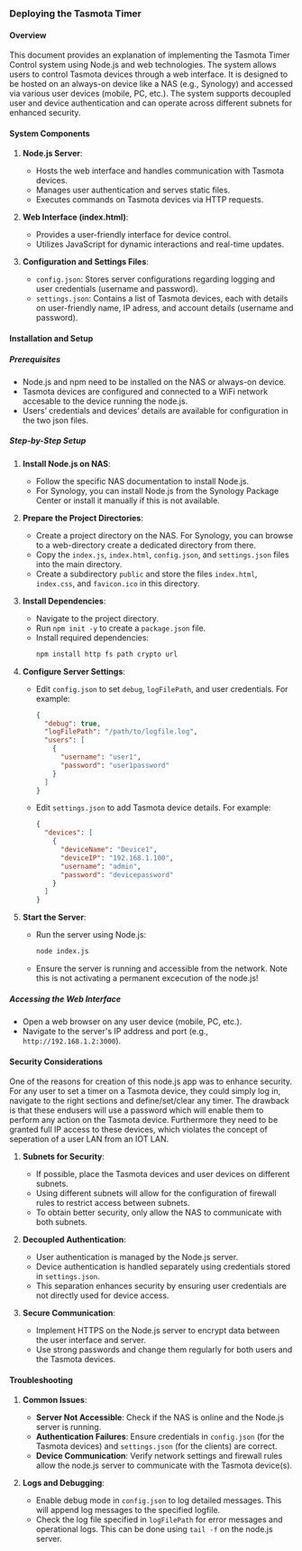 ### Deploying the Tasmota Timer

#### Overview

This document provides an  explanation of implementing the Tasmota Timer Control system using Node.js and web technologies. 
The system allows users to control Tasmota devices through a web interface. It is designed to be hosted on an always-on device like a NAS (e.g., Synology) and accessed via various user devices (mobile, PC, etc.). The system supports decoupled user and device authentication and can operate across different subnets for enhanced security.

#### System Components

1. **Node.js Server**:
   - Hosts the web interface and handles communication with Tasmota devices.
   - Manages user authentication and serves static files.
   - Executes commands on Tasmota devices via HTTP requests.

2. **Web Interface (index.html)**:
   - Provides a user-friendly interface for device control.
   - Utilizes JavaScript for dynamic interactions and real-time updates.

3. **Configuration and Settings Files**:
   - `config.json`: Stores server configurations regarding logging and user credentials (username and password).
   - `settings.json`: Contains a list of Tasmota devices, each with details on user-friendly name, IP adress, and account details (username and password).

#### Installation and Setup

##### Prerequisites

- Node.js and npm need to be installed on the NAS or always-on device.
- Tasmota devices are configured and connected to a WiFi network accesable to the device running the node.js.
- Users’ credentials and devices’ details are available for configuration in the two json files.

##### Step-by-Step Setup

1. **Install Node.js on NAS**:
   - Follow the specific NAS documentation to install Node.js.
   - For Synology, you can install Node.js from the Synology Package Center or install it manually if this is not available.

2. **Prepare the Project Directories**:
   - Create a project directory on the NAS. For Synology, you can browse to a web-directory create a dedicated directory from there.
   - Copy the `index.js`, `index.html`, `config.json`, and `settings.json` files into the main directory.
   - Create a subdirectory `public` and store the files `index.html`, `index.css`, and `favicon.ico` in this directory.

3. **Install Dependencies**:
   - Navigate to the project directory.
   - Run `npm init -y` to create a `package.json` file.
   - Install required dependencies:
     ```bash
     npm install http fs path crypto url
     ```

4. **Configure Server Settings**:
   - Edit `config.json` to set `debug`, `logFilePath`, and user credentials. For example:
     ```json
     {
       "debug": true,
       "logFilePath": "/path/to/logfile.log",
       "users": [
         {
           "username": "user1",
           "password": "user1password"
         }
       ]
     }
     ```
   - Edit `settings.json` to add Tasmota device details. For example:
     ```json
     {
       "devices": [
         {
           "deviceName": "Device1",
           "deviceIP": "192.168.1.100",
           "username": "admin",
           "password": "devicepassword"
         }
       ]
     }
     ```

5. **Start the Server**:
   - Run the server using Node.js:
     ```bash
     node index.js
     ```
   - Ensure the server is running and accessible from the network.
   Note this is not activating a permanent excecution of the node.js!

##### Accessing the Web Interface

- Open a web browser on any user device (mobile, PC, etc.).
- Navigate to the server's IP address and port (e.g., `http://192.168.1.2:3000`).

#### Security Considerations

One of the reasons for creation of this node.js app was to enhance security. For any user to set a timer on a Tasmota device, they could simply log in, navigate to the right sections and define/set/clear any timer. The drawback is that these endusers will use a password which will enable them to perform any action on the Tasmota device. Furthermore they need to be granted full IP access to these devices, which violates the concept of seperation of a user LAN from an IOT LAN.

1. **Subnets for Security**:
   - If possible, place the Tasmota devices and user devices on different subnets.
   - Using different subnets will allow for the configuration of firewall rules to restrict access between subnets.
   - To obtain better security, only allow the NAS to communicate with both subnets.

2. **Decoupled Authentication**:
   - User authentication is managed by the Node.js server.
   - Device authentication is handled separately using credentials stored in `settings.json`.
   - This separation enhances security by ensuring user credentials are not directly used for device access.

3. **Secure Communication**:
   - Implement HTTPS on the Node.js server to encrypt data between the user interface and server.
   - Use strong passwords and change them regularly for both users and the Tasmota devices.

#### Troubleshooting

1. **Common Issues**:
   - **Server Not Accessible**: Check if the NAS is online and the Node.js server is running.
   - **Authentication Failures**: Ensure credentials in `config.json` (for the Tasmota devices) and `settings.json` (for the clients) are correct.
   - **Device Communication**: Verify network settings and firewall rules allow the node.js server to communicate with the Tasmota device(s).

2. **Logs and Debugging**:
   - Enable debug mode in `config.json` to log detailed messages. This will append log messages to the specified logfile.
   - Check the log file specified in `logFilePath` for error messages and operational logs. This can be done using `tail -f` on the node.js server.
